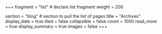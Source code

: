 +++
fragment = "list" # declare list fragment
weight = 200

section = "blog" # section to pull the list of pages
title = "Archives"
display_date = true
tiled = false
collapsible = false
count = 1000
read_more = true
display_summary = true
images = false
+++
